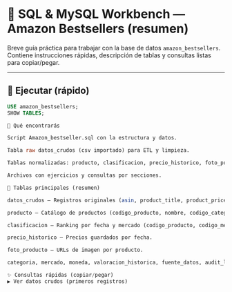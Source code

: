 # 🧠 SQL & MySQL Workbench — Amazon Bestsellers (resumen)

Breve guía práctica para trabajar con la base de datos `amazon_bestsellers`.  
Contiene instrucciones rápidas, descripción de tablas y consultas listas para copiar/pegar.

---

## 📌 Ejecutar (rápido)
```sql
USE amazon_bestsellers;
SHOW TABLES;

📁 Qué encontrarás

Script Amazon_bestseller.sql con la estructura y datos.

Tabla raw datos_crudos (csv importado) para ETL y limpieza.

Tablas normalizadas: producto, clasificacion, precio_historico, foto_producto, categoria, mercado, moneda, valoracion_historica, etc.

Archivos con ejercicios y consultas por secciones.

🧾 Tablas principales (resumen)

datos_crudos — Registros originales (asin, product_title, product_price, product_star_rating, product_num_ratings, product_url, product_photo, rank_change_label, country, page, fecha_import, ...).

producto — Catálogo de productos (codigo_producto, nombre, codigo_categoria, url_producto).

clasificacion — Ranking por fecha y mercado (codigo_producto, codigo_mercado, fecha_referencia, puesto, precio, valoracion, numero_valoraciones).

precio_historico — Precios guardados por fecha.

foto_producto — URLs de imagen por producto.

categoria, mercado, moneda, valoracion_historica, fuente_datos, audit_log — Metadatos y tablas auxiliares.

✨ Consultas rápidas (copiar/pegar)
▶️ Ver datos crudos (primeros registros)

